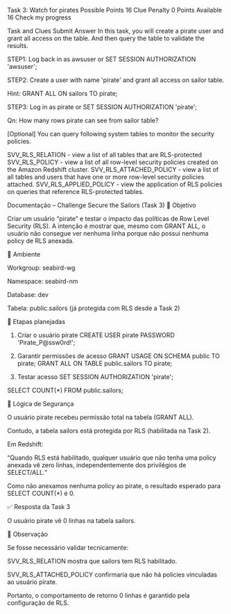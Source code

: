 Task 3: Watch for pirates
Possible Points
16
Clue Penalty
0
Points Available
16
Check my progress

Task and Clues
Submit Answer
In this task, you will create a pirate user and grant all access on the table. And then query the table to validate the results.

STEP1: Log back in as awsuser or SET SESSION AUTHORIZATION 'awsuser';

STEP2: Create a user with name 'pirate' and grant all access on sailor table.

Hint: GRANT ALL ON sailors TO pirate;

STEP3: Log in as pirate or SET SESSION AUTHORIZATION 'pirate';

Qn: How many rows pirate can see from sailor table?

[Optional] You can query following system tables to monitor the security policies.

SVV_RLS_RELATION - view a list of all tables that are RLS-protected
SVV_RLS_POLICY - view a list of all row-level security policies created on the Amazon Redshift cluster.
SVV_RLS_ATTACHED_POLICY - view a list of all tables and users that have one or more row-level security policies attached.
SVV_RLS_APPLIED_POLICY - view the application of RLS policies on queries that reference RLS-protected tables.

Documentação – Challenge Secure the Sailors (Task 3)
🎯 Objetivo

Criar um usuário “pirate” e testar o impacto das políticas de Row Level Security (RLS). A intenção é mostrar que, mesmo com GRANT ALL, o usuário não consegue ver nenhuma linha porque não possui nenhuma policy de RLS anexada.

🔹 Ambiente

Workgroup: seabird-wg

Namespace: seabird-nm

Database: dev

Tabela: public.sailors (já protegida com RLS desde a Task 2)

🔹 Etapas planejadas
1. Criar o usuário pirate
CREATE USER pirate PASSWORD 'Pirate_P@ssw0rd!';

2. Garantir permissões de acesso
GRANT USAGE ON SCHEMA public TO pirate;
GRANT ALL ON TABLE public.sailors TO pirate;

3. Testar acesso
SET SESSION AUTHORIZATION 'pirate';

SELECT COUNT(*) FROM public.sailors;

🔹 Lógica de Segurança

O usuário pirate recebeu permissão total na tabela (GRANT ALL).

Contudo, a tabela sailors está protegida por RLS (habilitada na Task 2).

Em Redshift:

“Quando RLS está habilitado, qualquer usuário que não tenha uma policy anexada vê zero linhas, independentemente dos privilégios de SELECT/ALL.”

Como não anexamos nenhuma policy ao pirate, o resultado esperado para SELECT COUNT(*) é 0.

✅ Resposta da Task 3

O usuário pirate vê 0 linhas na tabela sailors.

🔹 Observação

Se fosse necessário validar tecnicamente:

SVV_RLS_RELATION mostra que sailors tem RLS habilitado.

SVV_RLS_ATTACHED_POLICY confirmaria que não há policies vinculadas ao usuário pirate.

Portanto, o comportamento de retorno 0 linhas é garantido pela configuração de RLS.